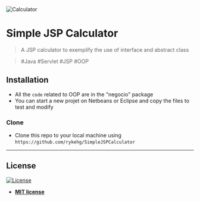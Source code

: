 <img src="https://i.imgur.com/DbKtB2D.gif" title="Calculator" >

# Simple JSP Calculator

> A JSP calculator to exemplify the use of interface and abstract class

> #Java #Servlet #JSP #OOP

## Installation

- All the `code` related to OOP are in the "negocio" package
- You can start a new projet on Netbeans or Eclipse and copy the files to test and modify 

### Clone

- Clone this repo to your local machine using `https://github.com/rykehg/SimpleJSPCalculator`

---

## License

[![License](http://img.shields.io/:license-mit-blue.svg?style=flat-square)](http://badges.mit-license.org)

- **[MIT license](http://opensource.org/licenses/mit-license.php)**
